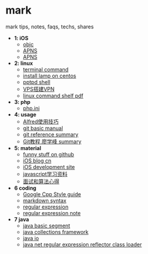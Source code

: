 # mark

mark tips, notes, faqs, techs, shares

- **1: iOS** 
	- [objc](./markdown/1-objc.md)
	- [APNS](./markdown/1-APNS.md)
	- [APNS](./markdown/1-APNS-1.md)
- **2: linux** 
	- [terminal command](./markdown/2-terminal-command.md)
	- [install lamp on centos](./markdown/2-install-lamp-on-CentOs.md)
	- [pptpd shell](2-pptpd6.sh)
	- [VPS搭建VPN](./markdown/2-VPS搭建VPN.md)
	- [linux command shelf pdf](./pdf/2-linux_command_shelf_pdf_ver1_1.pdf)
- **3: php**
	- [php.ini](3-php.ini)
- **4: usage**
	- [Alfred使用技巧](./markdown/4-Alfred使用技巧.md)
	- [git basic manual](./markdown/4-git-basic-manual.md)
	- [git reference summary](./markdown/4-git-reference-summary.md)
	- [Git教程 廖学峰 summary](./markdown/4-git-tutorial-summary.md)
- **5: material**
	- [funny stuff on github](./markdown/5-FunnyStuffOnGitHub.md)
	- [iOS blog cn](./markdown/5-iOS-blog-cn.md)
	- [iOS development site](./markdown/5-iOS-development-sites.md)
	- [javascript学习资料](./markdown/5-javascript学习资料.md)
	- [面试和算法心得](./markdown/5-面试和算法心得.md)
- **6 coding**
	- [Google Cpp Style guide](./pdf/6-Google_Cpp_Style_guide_CN.pdf)
	- [markdown syntax](./markdown/6-MarkdownSyntax.md)
	- [regular expression](./markdown/6-RegularExpression.md)
	- [regular expression note](./markdown/6-regular-expression-note.md)
- **7 java**
	- [java basic segment](./markdown/7-java-basic-segment.md)
	- [java collections framework](./markdown/7-java-collections-framework.md)
	- [java io](./markdown/7-java-io.md)
	- [java net regular expression reflector class loader](./markdown/7-java-net-regular-expression-reflector-class-loader.md)
